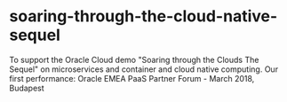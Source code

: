 # soaring-through-the-cloud-native-sequel
To support the Oracle Cloud demo "Soaring through the Clouds The Sequel" on microservices and container and cloud native computing. Our first performance: Oracle EMEA PaaS Partner Forum - March 2018, Budapest
